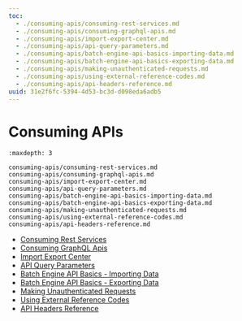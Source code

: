 ```yaml
---
toc:
  - ./consuming-apis/consuming-rest-services.md
  - ./consuming-apis/consuming-graphql-apis.md
  - ./consuming-apis/import-export-center.md
  - ./consuming-apis/api-query-parameters.md
  - ./consuming-apis/batch-engine-api-basics-importing-data.md
  - ./consuming-apis/batch-engine-api-basics-exporting-data.md
  - ./consuming-apis/making-unauthenticated-requests.md
  - ./consuming-apis/using-external-reference-codes.md
  - ./consuming-apis/api-headers-reference.md
uuid: 31e2f6fc-5394-4d53-bc3d-d098eda6adb5
---
```

# Consuming APIs

```{toctree}
:maxdepth: 3

consuming-apis/consuming-rest-services.md
consuming-apis/consuming-graphql-apis.md
consuming-apis/import-export-center.md
consuming-apis/api-query-parameters.md
consuming-apis/batch-engine-api-basics-importing-data.md
consuming-apis/batch-engine-api-basics-exporting-data.md
consuming-apis/making-unauthenticated-requests.md
consuming-apis/using-external-reference-codes.md
consuming-apis/api-headers-reference.md
```

* [Consuming Rest Services](./consuming-apis/consuming-rest-services.md)
* [Consuming GraphQL Apis](./consuming-apis/consuming-graphql-apis.md)
* [Import Export Center](./consuming-apis/import-export-center.md)
* [API Query Parameters](./consuming-apis/api-query-parameters.md)
* [Batch Engine API Basics - Importing Data](./consuming-apis/batch-engine-api-basics-importing-data.md)
* [Batch Engine API Basics - Exporting Data](./consuming-apis/batch-engine-api-basics-exporting-data.md)
* [Making Unauthenticated Requests](./consuming-apis/making-unauthenticated-requests.md)
* [Using External Reference Codes](./consuming-apis/using-external-reference-codes.md)
* [API Headers Reference](./consuming-apis/api-headers-reference.md)

